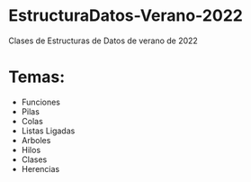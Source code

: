 # EstructuraDatos-Verano-2022
Clases de Estructuras de Datos de verano de 2022


# Temas:
* Funciones
* Pilas
* Colas
* Listas Ligadas
* Arboles
* Hilos
* Clases
* Herencias

